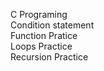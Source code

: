 C Programing
<br>
Condition statement
<br>
Function Pratice
<br>
Loops Practice
<br>
Recursion Practice